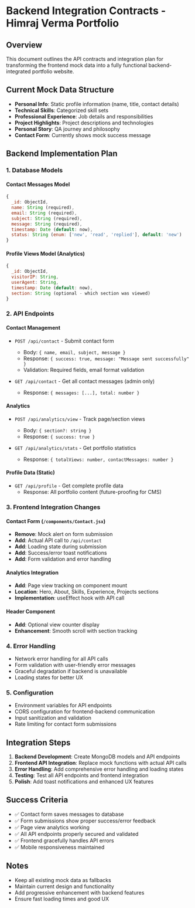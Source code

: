 # Backend Integration Contracts - Himraj Verma Portfolio

## Overview
This document outlines the API contracts and integration plan for transforming the frontend mock data into a fully functional backend-integrated portfolio website.

## Current Mock Data Structure
- **Personal Info**: Static profile information (name, title, contact details)
- **Technical Skills**: Categorized skill sets
- **Professional Experience**: Job details and responsibilities  
- **Project Highlights**: Project descriptions and technologies
- **Personal Story**: QA journey and philosophy
- **Contact Form**: Currently shows mock success message

## Backend Implementation Plan

### 1. Database Models

#### Contact Messages Model
```javascript
{
  _id: ObjectId,
  name: String (required),
  email: String (required),
  subject: String (required), 
  message: String (required),
  timestamp: Date (default: now),
  status: String (enum: ['new', 'read', 'replied'], default: 'new')
}
```

#### Profile Views Model (Analytics)
```javascript
{
  _id: ObjectId,
  visitorIP: String,
  userAgent: String,
  timestamp: Date (default: now),
  section: String (optional - which section was viewed)
}
```

### 2. API Endpoints

#### Contact Management
- `POST /api/contact` - Submit contact form
  - Body: `{ name, email, subject, message }`
  - Response: `{ success: true, message: "Message sent successfully" }`
  - Validation: Required fields, email format validation

- `GET /api/contact` - Get all contact messages (admin only)
  - Response: `{ messages: [...], total: number }`

#### Analytics
- `POST /api/analytics/view` - Track page/section views
  - Body: `{ section?: string }`
  - Response: `{ success: true }`

- `GET /api/analytics/stats` - Get portfolio statistics
  - Response: `{ totalViews: number, contactMessages: number }`

#### Profile Data (Static)
- `GET /api/profile` - Get complete profile data
  - Response: All portfolio content (future-proofing for CMS)

### 3. Frontend Integration Changes

#### Contact Form (`/components/Contact.jsx`)
- **Remove**: Mock alert on form submission
- **Add**: Actual API call to `/api/contact`
- **Add**: Loading state during submission
- **Add**: Success/error toast notifications
- **Add**: Form validation and error handling

#### Analytics Integration
- **Add**: Page view tracking on component mount
- **Location**: Hero, About, Skills, Experience, Projects sections
- **Implementation**: useEffect hook with API call

#### Header Component
- **Add**: Optional view counter display
- **Enhancement**: Smooth scroll with section tracking

### 4. Error Handling
- Network error handling for all API calls
- Form validation with user-friendly error messages
- Graceful degradation if backend is unavailable
- Loading states for better UX

### 5. Configuration
- Environment variables for API endpoints
- CORS configuration for frontend-backend communication
- Input sanitization and validation
- Rate limiting for contact form submissions

## Integration Steps

1. **Backend Development**: Create MongoDB models and API endpoints
2. **Frontend API Integration**: Replace mock functions with actual API calls
3. **Error Handling**: Add comprehensive error handling and loading states
4. **Testing**: Test all API endpoints and frontend integration
5. **Polish**: Add toast notifications and enhanced UX features

## Success Criteria
- ✅ Contact form saves messages to database
- ✅ Form submissions show proper success/error feedback
- ✅ Page view analytics working
- ✅ All API endpoints properly secured and validated
- ✅ Frontend gracefully handles API errors
- ✅ Mobile responsiveness maintained

## Notes
- Keep all existing mock data as fallbacks
- Maintain current design and functionality
- Add progressive enhancement with backend features
- Ensure fast loading times and good UX